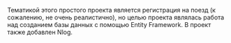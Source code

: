 Тематикой этого простого проекта является регистрация на поезд (к сожалению, не очень реалистично), но целью проекта являлась работа над созданием базы данных с помощью Entity Framework. В проект также добавлен Nlog.

